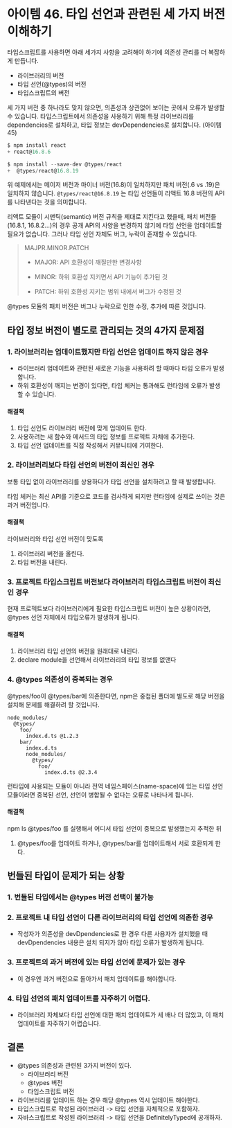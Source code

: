# 아이템 46. 타입 선언과 관련된 세 가지 버전 이해하기

타입스크립트를 사용하면 아래 세가지 사항을 고려해야 하기에 의존성 관리를 더 복잡하게 만듭니다.

- 라이브러리의 버전
- 타입 선언(@types)의 버전
- 타입스크립트의 버전

세 가지 버전 중 하나라도 맞지 않으면, 의존성과 상관없어 보이는 곳에서 오류가 발생할 수 있습니다.
타입스크립트에서 의존성을 사용하기 위해 특정 라이브러리를 dependencies로 설치하고, 타입 정보는 devDependencies로 설치합니다. (아이템 45)

```typescript
$ npm install react
+ react@16.8.6

$ npm install --save-dev @types/react
+  @types/react@16.8.19
```

위 예제에서는 메이저 버전과 마이너 버전(16.8)이 일치하지만 패치 버전(.6 vs .19)은 일치하지 않습니다.
`@types/react@16.8.19` 는 타입 선언들이 리액트 16.8 버전의 API를 나타낸다는 것을 의미합니다.

리액트 모듈이 시맨틱(semantic) 버전 규칙을 제대로 지킨다고 했을때, 패치 버전들(16.8.1, 16.8.2...)의 경우 공개 API의 사양을 변경하지 않기에 타입 선언을 업데이트할 필요가 없습니다. 그러나 타입 선언 자체도 버그, 누락이 존재할 수 있습니다.

> MAJPR.MINOR.PATCH
>
> - MAJOR: API 호환성이 깨질만한 변경사항
>
> - MINOR: 하위 호환성 지키면서 API 기능이 추가된 것
>
> - PATCH: 하위 호환성 지키는 범위 내에서 버그가 수정된 것

@types 모듈의 패치 버전은 버그나 누락으로 인한 수정, 추가에 따른 것입니다.

## 타입 정보 버전이 별도로 관리되는 것의 4가지 문제점

### 1. 라이브러리는 업데이트했지만 타입 선언은 업데이트 하지 않은 경우

- 라이브러리 업데이트와 관련된 새로운 기능을 사용하려 할 때마다 타입 오류가 발생합니다.
- 하위 호환성이 깨지는 변경이 있다면, 타입 체커는 통과해도 런타임에 오류가 발생할 수 있습니다.

#### 해결책

1. 타입 선언도 라이브러리 버전에 맞게 업데이트 한다.
2. 사용하려는 새 함수와 메서드의 타입 정보를 프로젝트 자체에 추가한다.
3. 타입 선언 업데이트를 직접 작성해서 커뮤니티에 기여한다.

### 2. 라이브러리보다 타입 선언의 버전이 최신인 경우

보통 타입 없이 라이브러리를 상용하다가 타입 선언을 설치하려고 할 때 발생합니다.

타입 체커는 최신 API를 기준으로 코드를 검사하게 되지만 런타임에 실제로 쓰이는 것은 과거 버전입니다.

#### 해결책

라이브러리와 타입 선언 버전이 맞도록

1. 라이브러리 버전을 올린다.
2. 타입 버전을 내린다.

### 3. 프로젝트 타입스크립트 버전보다 라이브러리 타입스크립트 버전이 최신인 경우

현재 프로젝트보다 라이브러리에게 필요한 타입스크립트 버전이 높은 상황이라면, @types 선언 자체에서 타입오류가 발생하게 됩니다.

#### 해결책

1. 라이브러리 타입 선언의 버전을 원래대로 내린다.
2. declare module을 선언해서 라이브러리의 타입 정보를 없앤다

### 4. @types 의존성이 중복되는 경우

@types/foo이 @types/bar에 의존한다면, npm은 중첩된 폴더에 별도로 해당 버전을 설치해 문제를 해결하려 할 것입니다.

```
node_modules/
  @types/
    foo/
      index.d.ts @1.2.3
    bar/
      index.d.ts
      node_modules/
        @types/
          foo/
            index.d.ts @2.3.4
```

런타입에 사용되는 모듈이 아니라 전역 네임스페이스(name-space)에 있는 타입 선언 모듈이라면 중복된 선언, 선언이 병합될 수 없다는 오류로 나타나게 됩니다.

#### 해결책

npm ls @types/foo 를 실행해서 어디서 타입 선언이 중복으로 발생했는지 추적한 뒤

1. @types/foo를 업데이트 하거나, @types/bar를 업데이트해서 서로 호환되게 한다.

## 번들된 타입이 문제가 되는 상황

### 1. 번들된 타입에서는 @types 버전 선택이 불가능

### 2. 프로젝트 내 타입 선언이 다른 라이브러리의 타입 선언에 의존한 경우

- 작성자가 의존성을 devDpendencies로 한 경우 다른 사용자가 설치했을 때 devDpendencies 내용은 설치 되지가 않아 타입 오류가 발생하게 됩니다.

### 3. 프로젝트의 과거 버전에 있는 타입 선언에 문제가 있는 경우

- 이 경우엔 과거 버전으로 돌아가서 패치 업데이트를 해야합니다.

### 4. 타입 선언의 패치 업데이트를 자주하기 어렵다.

- 라이브러리 자체보다 타입 선언에 대한 패치 업데이트가 세 배나 더 많았고, 이 패치 업데이트를 자주하기 어렵습니다.

## 결론

- @types 의존성과 관련된 3가지 버전이 있다.
  - 라이브러리 버전
  - @types 버전
  - 타입스크립트 버전
- 라이브러리를 업데이트 하는 경우 해당 @types 역시 업데이트 해야한다.
- 타입스크립트로 작성된 라이브러리 -> 타입 선언을 자체적으로 포함하자.
- 자바스크립트로 작성된 라이브러리 -> 타입 선언을 DefinitelyTyped에 공개하자.
